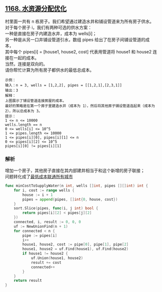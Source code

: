 ## [1168. 水资源分配优化](https://leetcode-cn.com/problems/optimize-water-distribution-in-a-village)
村里面一共有 n 栋房子。我们希望通过建造水井和铺设管道来为所有房子供水。  
对于每个房子 i，我们有两种可选的供水方案：  
一种是直接在房子内建造水井，成本为 wells[i]；  
另一种是从另一口井铺设管道引水，数组 pipes 给出了在房子间铺设管道的成本，  
其中每个 pipes[i] = [house1, house2, cost] 代表用管道将 house1 和 house2 连接在一起的成本。  
当然，连接是双向的。  
请你帮忙计算为所有房子都供水的最低总成本。
```
示例：
输入：n = 3, wells = [1,2,2], pipes = [[1,2,1],[2,3,1]]
输出：3
解释：
上图展示了铺设管道连接房屋的成本。
最好的策略是在第一个房子里建造水井（成本为 1），然后将其他房子铺设管道连起来（成本为 2），所以总成本为 3。
提示：
1 <= n <= 10000
wells.length == n
0 <= wells[i] <= 10^5
1 <= pipes.length <= 10000
1 <= pipes[i][0], pipes[i][1] <= n
0 <= pipes[i][2] <= 10^5
pipes[i][0] != pipes[i][1]
```
### 解析
增加一个房子，其他房子直接在其内部建井相当于和这个新增的房子联接；  
问题转化成了[最低成本联通所有城市](../connecting-cities-with-minimum-cost/readme.md)
```go
func minCostToSupplyWater(n int, wells []int, pipes [][]int) int {
	for i, cost := range wells {
		house := i + 1
		pipes = append(pipes, []int{0, house, cost})
	}
	sort.Slice(pipes, func(i, j int) bool {
		return pipes[i][2] < pipes[j][2]
	})
	connected, i, result := 0, 0, 0
	uf := NewUnionFind(n + 1)
	for connected < n {
		pipe := pipes[i]
		i++
		house1, house2, cost := pipe[0], pipe[1], pipe[2]
		house1, house2 = uf.Find(house1), uf.Find(house2)
		if house1 != house2 {
			uf.Union(house1, house2)
			result += cost
			connected++
		}
	}
	return result
}
```